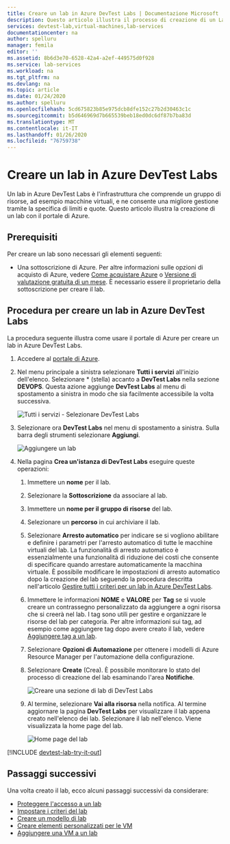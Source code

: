 ```yaml
---
title: Creare un lab in Azure DevTest Labs | Documentazione Microsoft
description: Questo articolo illustra il processo di creazione di un Lab usando il portale di Azure e la Azure DevTest Labs.
services: devtest-lab,virtual-machines,lab-services
documentationcenter: na
author: spelluru
manager: femila
editor: ''
ms.assetid: 8b6d3e70-6528-42a4-a2ef-449575d0f928
ms.service: lab-services
ms.workload: na
ms.tgt_pltfrm: na
ms.devlang: na
ms.topic: article
ms.date: 01/24/2020
ms.author: spelluru
ms.openlocfilehash: 5cd675823b85e975dcb8dfe152c27b2d30463c1c
ms.sourcegitcommit: b5d646969d7b665539beb18ed0dc6df87b7ba83d
ms.translationtype: MT
ms.contentlocale: it-IT
ms.lasthandoff: 01/26/2020
ms.locfileid: "76759738"
---
```

# <a name="create-a-lab-in-azure-devtest-labs"></a>Creare un lab in Azure DevTest Labs
Un lab in Azure DevTest Labs è l'infrastruttura che comprende un gruppo di risorse, ad esempio macchine virtuali, e ne consente una migliore gestione tramite la specifica di limiti e quote. Questo articolo illustra la creazione di un lab con il portale di Azure.

## <a name="prerequisites"></a>Prerequisiti
Per creare un lab sono necessari gli elementi seguenti:

* Una sottoscrizione di Azure. Per altre informazioni sulle opzioni di acquisto di Azure, vedere [Come acquistare Azure](https://azure.microsoft.com/pricing/purchase-options/) o [Versione di valutazione gratuita di un mese](https://azure.microsoft.com/pricing/free-trial/). È necessario essere il proprietario della sottoscrizione per creare il lab.

## <a name="steps-to-create-a-lab-in-azure-devtest-labs"></a>Procedura per creare un lab in Azure DevTest Labs
La procedura seguente illustra come usare il portale di Azure per creare un lab in Azure DevTest Labs. 

1. Accedere al [portale di Azure](https://go.microsoft.com/fwlink/p/?LinkID=525040).
1. Nel menu principale a sinistra selezionare **Tutti i servizi** all'inizio dell'elenco. Selezionare * (stella) accanto a **DevTest Labs** nella sezione **DEVOPS**. Questa azione aggiunge **DevTest Labs** al menu di spostamento a sinistra in modo che sia facilmente accessibile la volta successiva. 

    ![Tutti i servizi - Selezionare DevTest Labs](./media/devtest-lab-create-lab/all-services-select.png)
2. Selezionare ora **DevTest Labs** nel menu di spostamento a sinistra. Sulla barra degli strumenti selezionare **Aggiungi**. 
   
    ![Aggiungere un lab](./media/devtest-lab-create-lab/add-lab-button.png)
1. Nella pagina **Crea un'istanza di DevTest Labs** eseguire queste operazioni: 
    1. Immettere un **nome** per il lab.
    2. Selezionare la **Sottoscrizione** da associare al lab.
    3. Immettere un **nome per il gruppo di risorse** del lab. 
    4. Selezionare un **percorso** in cui archiviare il lab.
    4. Selezionare **Arresto automatico** per indicare se si vogliono abilitare e definire i parametri per l'arresto automatico di tutte le macchine virtuali del lab. La funzionalità di arresto automatico è essenzialmente una funzionalità di riduzione dei costi che consente di specificare quando arrestare automaticamente la macchina virtuale. È possibile modificare le impostazioni di arresto automatico dopo la creazione del lab seguendo la procedura descritta nell'articolo [Gestire tutti i criteri per un lab in Azure DevTest Labs](./devtest-lab-set-lab-policy.md#set-auto-shutdown).
    1. Immettere le informazioni **NOME** e **VALORE** per **Tag** se si vuole creare un contrassegno personalizzato da aggiungere a ogni risorsa che si creerà nel lab. I tag sono utili per gestire e organizzare le risorse del lab per categoria. Per altre informazioni sui tag, ad esempio come aggiungere tag dopo avere creato il lab, vedere [Aggiungere tag a un lab](devtest-lab-add-tag.md).
    6. Selezionare **Opzioni di Automazione** per ottenere i modelli di Azure Resource Manager per l'automazione della configurazione. 
    7. Selezionare **Create** (Crea). È possibile monitorare lo stato del processo di creazione del lab esaminando l'area **Notifiche**. 
    
        ![Creare una sezione di lab di DevTest Labs](./media/devtest-lab-create-lab/create-devtestlab-blade.png)
    8. Al termine, selezionare **Vai alla risorsa** nella notifica. Al termine aggiornare la pagina **DevTest Labs** per visualizzare il lab appena creato nell'elenco dei lab.  Selezionare il lab nell'elenco. Viene visualizzata la home page del lab. 

        ![Home page del lab](./media/devtest-lab-create-lab/lab-home-page.png)

[!INCLUDE [devtest-lab-try-it-out](../../includes/devtest-lab-try-it-out.md)]

## <a name="next-steps"></a>Passaggi successivi
Una volta creato il lab, ecco alcuni passaggi successivi da considerare:

* [Proteggere l'accesso a un lab](devtest-lab-add-devtest-user.md)
* [Impostare i criteri del lab](devtest-lab-set-lab-policy.md)
* [Creare un modello di lab](devtest-lab-create-template.md)
* [Creare elementi personalizzati per le VM](devtest-lab-artifact-author.md)
* [Aggiungere una VM a un lab](devtest-lab-add-vm.md)

